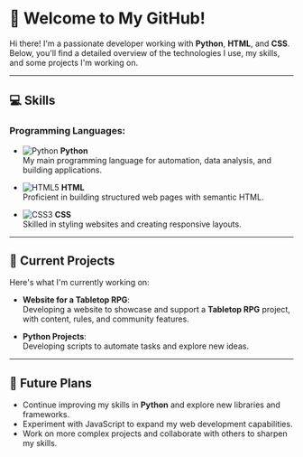 # 🌟 Welcome to My GitHub!

Hi there! I'm a passionate developer working with **Python**, **HTML**, and **CSS**. Below, you'll find a detailed overview of the technologies I use, my skills, and some projects I'm working on.

---

## 💻 Skills

### Programming Languages:
- ![Python](https://img.shields.io/badge/-Python-3776AB?style=flat-square&logo=python&logoColor=ffffff) **Python**  
  My main programming language for automation, data analysis, and building applications.

- ![HTML5](https://img.shields.io/badge/-HTML5-E34F26?style=flat-square&logo=html5&logoColor=ffffff) **HTML**  
  Proficient in building structured web pages with semantic HTML.

- ![CSS3](https://img.shields.io/badge/-CSS3-1572B6?style=flat-square&logo=css3&logoColor=ffffff) **CSS**  
  Skilled in styling websites and creating responsive layouts.

---

## 🚧 Current Projects

Here's what I'm currently working on:

- **Website for a Tabletop RPG**:  
  Developing a website to showcase and support a **Tabletop RPG** project, with content, rules, and community features.

- **Python Projects**:  
  Developing scripts to automate tasks and explore new ideas.

---

## 🌱 Future Plans

- Continue improving my skills in **Python** and explore new libraries and frameworks.
- Experiment with JavaScript to expand my web development capabilities.
- Work on more complex projects and collaborate with others to sharpen my skills.
